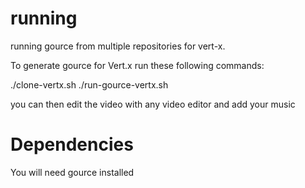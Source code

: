 # running

running gource from multiple repositories for vert-x.


To generate gource for Vert.x run these following commands:

./clone-vertx.sh
./run-gource-vertx.sh


you can then edit the video with any video editor and add your music

# Dependencies


You will need gource installed
